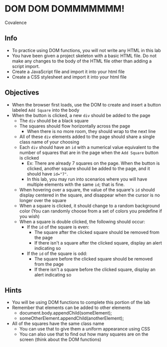 # DOM DOM DOMMMMMMM!
Covalence

## Info
* To practice using DOM functions, you will not write any HTML in this lab
* You have been given a project skeleton with a basic HTML file. Do not make any changes to the body of the HTML file other than adding a script import.
* Create a JavaScript file and import it into your html file
* Create a CSS stylesheet and import it into your html file

## Objectives
* When the browser first loads, use the DOM to create and insert a button labeled `Add Square` into the body
* When the button is clicked, a new `div` should be added to the page
    * The `div` should be a black square
    * The squares should flow horizontally across the page
        * When there is no more room, they should wrap to the next line
    * All of these `div` elements added to the page should share a single class name of your choosing
    * Each `div` should have an `id` with a numerical value equivalent to the number of squares that are in the page when the `Add Square` button is clicked
        * Ex: There are already 7 squares on the page. When the button is clicked, another square should be added to the page, and it should have `id="7"`.
        * In this lab, you may run into scenarios where you will have multiple elements with the same `id`; that is fine.
    * When hovering over a square, the value of the square's `id` should display centered in the square, and disappear when the cursor is no longer over the square
    * When a square is clicked, it should change to a random background color (You can randomly choose from a set of colors you predefine if you wish)
    * When a square is double clicked, the following should occur:
        * If the `id` of the square is even:
            * The square after the clicked square should be removed from the page
            * If there isn't a square after the clicked square, display an alert indicating so
        * If the `id` of the square is odd:
            * The square before the clicked square should be removed from the page
            * If there isn't a square before the clicked square, display an alert indicating so

## Hints
* You will be using DOM functions to complete this portion of the lab
* Remember that elements can be added to other elements
    * document.body.appendChild(someElement);
    * someOtherElement.appendChild(anotherElement);
* All of the squares have the same class name
    * You can use that to give them a uniform appearance using CSS
    * You can also use that to find out how many squares are on the screen (think about the DOM functions)